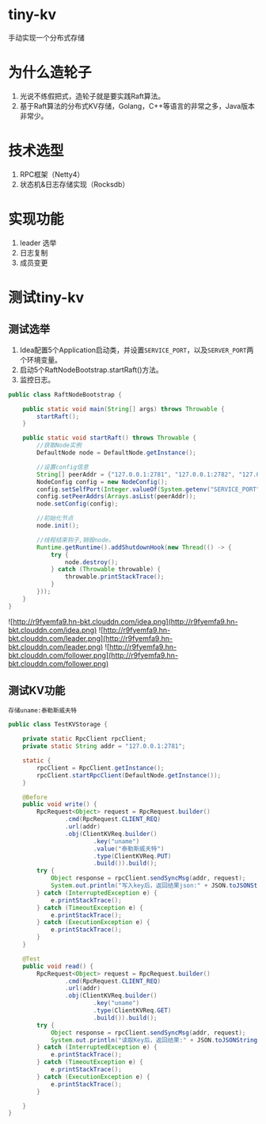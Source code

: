 # tiny-kv
手动实现一个分布式存储

# 为什么造轮子
1. 光说不练假把式，造轮子就是要实践Raft算法。
2. 基于Raft算法的分布式KV存储，Golang，C++等语言的非常之多，Java版本非常少。

# 技术选型
1. RPC框架（Netty4）
2. 状态机&日志存储实现（Rocksdb）

# 实现功能
1. leader 选举
2. 日志复制
3. 成员变更

# 测试tiny-kv

## 测试选举
1. Idea配置5个Application启动类，并设置`SERVICE_PORT`，以及`SERVER_PORT`两个环境变量。
2. 启动5个RaftNodeBootstrap.startRaft()方法。
3. 监控日志。

```java
public class RaftNodeBootstrap {

    public static void main(String[] args) throws Throwable {
        startRaft();
    }

    public static void startRaft() throws Throwable {
        //获取Node实例
        DefaultNode node = DefaultNode.getInstance();

        //设置config信息
        String[] peerAddr = {"127.0.0.1:2781", "127.0.0.1:2782", "127.0.0.1:2783", "127.0.0.1:2784", "127.0.0.1:2785"};
        NodeConfig config = new NodeConfig();
        config.setSelfPort(Integer.valueOf(System.getenv("SERVICE_PORT")));
        config.setPeerAddrs(Arrays.asList(peerAddr));
        node.setConfig(config);

        //初始化节点
        node.init();

        //线程结束钩子,销毁node。
        Runtime.getRuntime().addShutdownHook(new Thread(() -> {
            try {
                node.destroy();
            } catch (Throwable throwable) {
                throwable.printStackTrace();
            }
        }));
    }
}
```
![http://r9fyemfa9.hn-bkt.clouddn.com/idea.png](http://r9fyemfa9.hn-bkt.clouddn.com/idea.png)
![http://r9fyemfa9.hn-bkt.clouddn.com/leader.png](http://r9fyemfa9.hn-bkt.clouddn.com/leader.png)
![http://r9fyemfa9.hn-bkt.clouddn.com/follower.png](http://r9fyemfa9.hn-bkt.clouddn.com/follower.png)

## 测试KV功能

`存储uname:泰勒斯威夫特`

```java
public class TestKVStorage {

    private static RpcClient rpcClient;
    private static String addr = "127.0.0.1:2781";

    static {
        rpcClient = RpcClient.getInstance();
        rpcClient.startRpcClient(DefaultNode.getInstance());
    }

    @Before
    public void write() {
        RpcRequest<Object> request = RpcRequest.builder()
                .cmd(RpcRequest.CLIENT_REQ)
                .url(addr)
                .obj(ClientKVReq.builder()
                        .key("uname")
                        .value("泰勒斯威夫特")
                        .type(ClientKVReq.PUT)
                        .build()).build();
        try {
            Object response = rpcClient.sendSyncMsg(addr, request);
            System.out.println("写入key后，返回结果json:" + JSON.toJSONString(response));
        } catch (InterruptedException e) {
            e.printStackTrace();
        } catch (TimeoutException e) {
            e.printStackTrace();
        } catch (ExecutionException e) {
            e.printStackTrace();
        }
    }

    @Test
    public void read() {
        RpcRequest<Object> request = RpcRequest.builder()
                .cmd(RpcRequest.CLIENT_REQ)
                .url(addr)
                .obj(ClientKVReq.builder()
                        .key("uname")
                        .type(ClientKVReq.GET)
                        .build()).build();
        try {
            Object response = rpcClient.sendSyncMsg(addr, request);
            System.out.println("读取Key后，返回结果:" + JSON.toJSONString(response));
        } catch (InterruptedException e) {
            e.printStackTrace();
        } catch (TimeoutException e) {
            e.printStackTrace();
        } catch (ExecutionException e) {
            e.printStackTrace();
        }

    }
}
```
